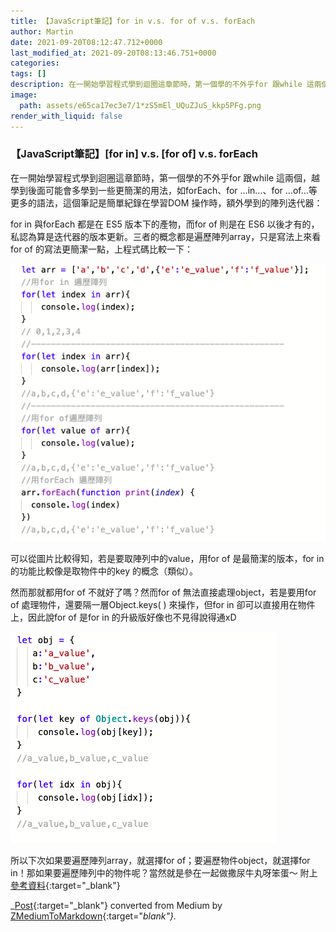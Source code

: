 ```yaml
---
title: 【JavaScript筆記】for in v.s. for of v.s. forEach
author: Martin
date: 2021-09-20T08:12:47.712+0000
last_modified_at: 2021-09-20T08:13:46.751+0000
categories: 
tags: []
description: 在一開始學習程式學到迴圈這章節時，第一個學的不外乎for 跟while 這兩個，越學到後面可能會多學到一些更簡潔的用法，如forEach、for …in…、for …of…等更多的語法，這個筆記是簡單紀錄在學習DOM 操作時，額外學到的陣列迭代器：
image:
  path: assets/e65ca17ec3e7/1*zS5mEl_UQuZJuS_kkp5PFg.png
render_with_liquid: false
---
```


### 【JavaScript筆記】\[for in\] v\.s\. \[for of\] v\.s\. forEach

在一開始學習程式學到迴圈這章節時，第一個學的不外乎for 跟while 這兩個，越學到後面可能會多學到一些更簡潔的用法，如forEach、for …in…、for …of…等更多的語法，這個筆記是簡單紀錄在學習DOM 操作時，額外學到的陣列迭代器：

for in 與forEach 都是在 ES5 版本下的產物，而for of 則是在 ES6 以後才有的，私認為算是迭代器的版本更新。三者的概念都是遍歷陣列array，只是寫法上來看for of 的寫法更簡潔一點，上程式碼比較一下：


![](/assets/e65ca17ec3e7/1*zS5mEl_UQuZJuS_kkp5PFg.png)


可以從圖片比較得知，若是要取陣列中的value，用for of 是最簡潔的版本，for in 的功能比較像是取物件中的key 的概念（類似）。

然而那就都用for of 不就好了嗎？然而for of 無法直接處理object，若是要用for of 處理物件，還要隔一層Object\.keys\( \) 來操作，但for in 卻可以直接用在物件上，因此說for of 是for in 的升級版好像也不見得說得通xD


![](/assets/e65ca17ec3e7/1*bwDuaMrU3jUHr5hzqnq5hA.png)


所以下次如果要遍歷陣列array，就選擇for of；要遍歷物件object，就選擇for in！那如果要遍歷陣列中的物件呢？當然就是參在一起做撒尿牛丸呀笨蛋～
附上 [參考資料](https://blog.typeart.cc/JavaScript中for%20of和for%20in的差別/){:target="_blank"}



_[Post](https://medium.com/@martin87713/javascript%E7%AD%86%E8%A8%98-for-in-v-s-for-of-v-s-foreach-e65ca17ec3e7){:target="_blank"} converted from Medium by [ZMediumToMarkdown](https://github.com/ZhgChgLi/ZMediumToMarkdown){:target="_blank"}._
